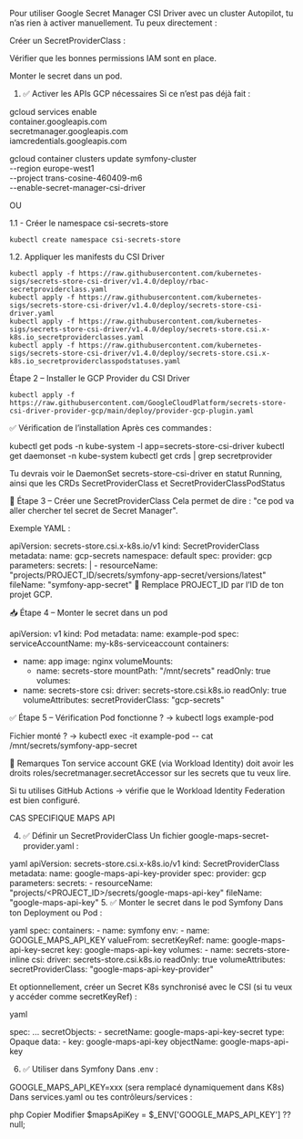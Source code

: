 Pour utiliser Google Secret Manager CSI Driver avec un cluster Autopilot, tu n’as rien à activer manuellement. Tu peux directement :

Créer un SecretProviderClass :

Vérifier que les bonnes permissions IAM sont en place.

Monter le secret dans un pod.





1. ✅ Activer les APIs GCP nécessaires
Si ce n’est pas déjà fait :

gcloud services enable \
  container.googleapis.com \
  secretmanager.googleapis.com \
  iamcredentials.googleapis.com


gcloud container clusters update symfony-cluster \
  --region europe-west1 \
  --project trans-cosine-460409-m6 \
  --enable-secret-manager-csi-driver




OU


1.1 - Créer le namespace csi-secrets-store

    kubectl create namespace csi-secrets-store

1.2. Appliquer les manifests du CSI Driver 
    
    kubectl apply -f https://raw.githubusercontent.com/kubernetes-sigs/secrets-store-csi-driver/v1.4.0/deploy/rbac-secretproviderclass.yaml
    kubectl apply -f https://raw.githubusercontent.com/kubernetes-sigs/secrets-store-csi-driver/v1.4.0/deploy/secrets-store-csi-driver.yaml
    kubectl apply -f https://raw.githubusercontent.com/kubernetes-sigs/secrets-store-csi-driver/v1.4.0/deploy/secrets-store.csi.x-k8s.io_secretproviderclasses.yaml
    kubectl apply -f https://raw.githubusercontent.com/kubernetes-sigs/secrets-store-csi-driver/v1.4.0/deploy/secrets-store.csi.x-k8s.io_secretproviderclasspodstatuses.yaml


Étape 2 – Installer le GCP Provider du CSI Driver

    kubectl apply -f https://raw.githubusercontent.com/GoogleCloudPlatform/secrets-store-csi-driver-provider-gcp/main/deploy/provider-gcp-plugin.yaml


✅ Vérification de l’installation
Après ces commandes :

kubectl get pods -n kube-system -l app=secrets-store-csi-driver
kubectl get daemonset -n kube-system
kubectl get crds | grep secretprovider

Tu devrais voir le DaemonSet secrets-store-csi-driver en statut Running, ainsi que les CRDs SecretProviderClass et SecretProviderClassPodStatus


🔐 Étape 3 – Créer une SecretProviderClass
Cela permet de dire : "ce pod va aller chercher tel secret de Secret Manager".

Exemple YAML :

apiVersion: secrets-store.csi.x-k8s.io/v1
kind: SecretProviderClass
metadata:
  name: gcp-secrets
  namespace: default
spec:
  provider: gcp
  parameters:
    secrets: |
      - resourceName: "projects/PROJECT_ID/secrets/symfony-app-secret/versions/latest"
        fileName: "symfony-app-secret"
🔁 Remplace PROJECT_ID par l’ID de ton projet GCP.

📥 Étape 4 – Monter le secret dans un pod

apiVersion: v1
kind: Pod
metadata:
  name: example-pod
spec:
  serviceAccountName: my-k8s-serviceaccount
  containers:
  - name: app
    image: nginx
    volumeMounts:
    - name: secrets-store
      mountPath: "/mnt/secrets"
      readOnly: true
  volumes:
  - name: secrets-store
    csi:
      driver: secrets-store.csi.k8s.io
      readOnly: true
      volumeAttributes:
        secretProviderClass: "gcp-secrets"


✅ Étape 5 – Vérification
Pod fonctionne ? → kubectl logs example-pod

Fichier monté ? → kubectl exec -it example-pod -- cat /mnt/secrets/symfony-app-secret

🧠 Remarques
Ton service account GKE (via Workload Identity) doit avoir les droits roles/secretmanager.secretAccessor sur les secrets que tu veux lire.

Si tu utilises GitHub Actions → vérifie que le Workload Identity Federation est bien configuré.





CAS SPECIFIQUE MAPS API


4. ✅ Définir un SecretProviderClass
Un fichier google-maps-secret-provider.yaml :

yaml
apiVersion: secrets-store.csi.x-k8s.io/v1
kind: SecretProviderClass
metadata:
  name: google-maps-api-key-provider
spec:
  provider: gcp
  parameters:
    secrets:
      - resourceName: "projects/<PROJECT_ID>/secrets/google-maps-api-key"
        fileName: "google-maps-api-key"
5. ✅ Monter le secret dans le pod Symfony
Dans ton Deployment ou Pod :

yaml
spec:
  containers:
    - name: symfony
      env:
        - name: GOOGLE_MAPS_API_KEY
          valueFrom:
            secretKeyRef:
              name: google-maps-api-key-secret
              key: google-maps-api-key
  volumes:
    - name: secrets-store-inline
      csi:
        driver: secrets-store.csi.k8s.io
        readOnly: true
        volumeAttributes:
          secretProviderClass: "google-maps-api-key-provider"


Et optionnellement, créer un Secret K8s synchronisé avec le CSI (si tu veux y accéder comme secretKeyRef) :

yaml

spec:
  ...
  secretObjects:
    - secretName: google-maps-api-key-secret
      type: Opaque
      data:
        - key: google-maps-api-key
          objectName: google-maps-api-key

6. ✅ Utiliser dans Symfony
Dans .env :

GOOGLE_MAPS_API_KEY=xxx (sera remplacé dynamiquement dans K8s)
Dans services.yaml ou tes contrôleurs/services :

php
Copier
Modifier
$mapsApiKey = $_ENV['GOOGLE_MAPS_API_KEY'] ?? null;